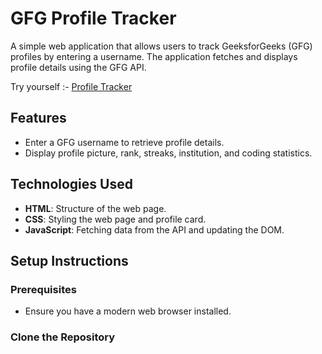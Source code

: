 # GFG Profile Tracker

A simple web application that allows users to track GeeksforGeeks (GFG) profiles by entering a username. The application fetches and displays profile details using the GFG API.

Try yourself :- [Profile Tracker](https://geeks-for-geeks-profile-tracker.vercel.app/)


## Features

- Enter a GFG username to retrieve profile details.
- Display profile picture, rank, streaks, institution, and coding statistics.
  

## Technologies Used

- **HTML**: Structure of the web page.
- **CSS**: Styling the web page and profile card.
- **JavaScript**: Fetching data from the API and updating the DOM.

## Setup Instructions

### Prerequisites

- Ensure you have a modern web browser installed.

### Clone the Repository
